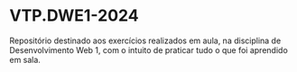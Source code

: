 # VTP.DWE1-2024
 Repositório destinado aos exercícios realizados em aula, na disciplina de Desenvolvimento Web 1, com o intuito de praticar tudo o que foi aprendido em sala.
